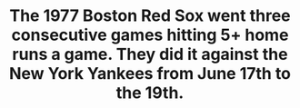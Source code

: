 ---
title:      
  - The 1977 Boston Red Sox went three consecutive games hitting 5+ home runs a game. They did it against the New York Yankees from June 17th to the 19th.
secondary:
  - The Sox hitters were Carl Yastrzemski (4), George Scott (3), Bernie Carbo (3), Carlton Fisk (2), Rick Burlesson (1), Fred Lynn (1), Jim Rice (1), Denny Doyle (1).
reference:
---